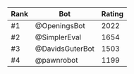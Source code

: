 Rank|Bot|Rating
---|---|---
#1|@OpeningsBot|2022
#2|@SimplerEval|1654
#3|@DavidsGuterBot|1503
#4|@pawnrobot|1199
